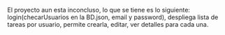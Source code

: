 El proyecto aun esta inconcluso, lo que se tiene es lo siguiente: login(checarUsuarios en la BD.json, email y password), despliega lista de tareas por usuario, permite crearla, editar, ver detalles para cada una.

